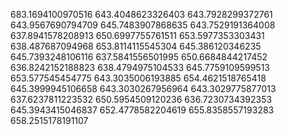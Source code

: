 683.1694100970516
643.4048623326403
643.7928299372761
643.9567690794709
645.7483907868635
643.7529191364008
637.8941578208913
650.6997755761511
653.5977353303431
638.487687094968
653.8114115545304
645.386120346235
645.7393248106116
637.5841556501995
650.6684844217452
636.8242152188823
638.4794975104533
645.7759109599513
653.577545454775
643.3035006193885
654.4621518765418
645.3999945106658
643.3030267956964
643.3029775877013
637.6237811223532
650.5954509120236
636.7230734392353
645.3943415046837
652.4778582204619
655.8358557193283
658.2515178191107
